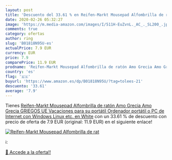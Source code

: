 ```yaml
---
layout: post
title: 'Descuento del 33.61 % en Reifen-Markt Mousepad Alfombrilla de rat'
date: 2020-02-26 05:32:27
image: 'https://m.media-amazon.com/images/I/511H-EuZvnL._AC_._SL200_.jpg'
comments: true
category: ofertas
author: ring
slug: 'B01818N95U-es'
actualPrice: 7.9 EUR
currency: EUR
price: 7.9
comparePrice: 11.9 EUR
prodname: 'Reifen-Markt Mousepad Alfombrilla de ratón Amo Grecia Amo Grecia GRIEGOS UE Vacaciones para su portátil  Ordenador portátil o PC de Internet  con Windows Linux  etc.  en White'
country: 'es'
flag: '🇪🇸'
buyurl: 'https://www.amazon.es/dp/B01818N95U/?tag=tolees-21'
descuento: '33.61'
average: '7.9'
---
```


Tienes [Reifen-Markt Mousepad Alfombrilla de ratón Amo Grecia Amo Grecia GRIEGOS UE Vacaciones para su portátil  Ordenador portátil o PC de Internet  con Windows Linux  etc.  en White](https://www.amazon.es/dp/B01818N95U/?tag=tolees-21) con un 33.61 % de descuento con precio de oferta de 7.9 EUR (original: 11.9 EUR) en el siguiente enlace!

[![Reifen-Markt Mousepad Alfombrilla de rat](https://m.media-amazon.com/images/I/511H-EuZvnL._AC_._SL200_.jpg)](https://www.amazon.es/dp/B01818N95U/?tag=tolees-21)

ℹ️:


[🛒 Accede a la oferta!!](https://www.amazon.es/dp/B01818N95U/?tag=tolees-21)
